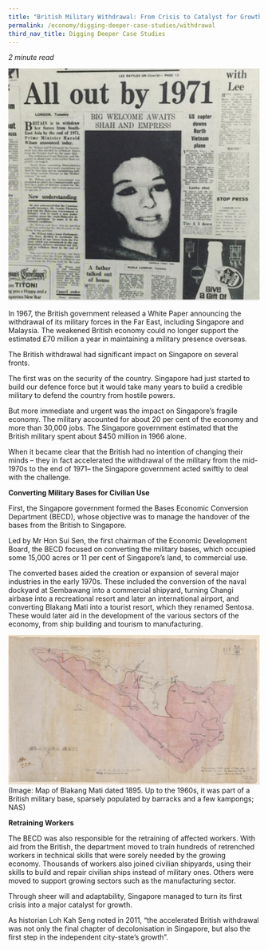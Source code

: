```yaml
---
title: "British Military Withdrawal: From Crisis to Catalyst for Growth"
permalink: /economy/digging-deeper-case-studies/withdrawal
third_nav_title: Digging Deeper Case Studies
---
```

<i>2 minute read</i>

![Alt text for image on Isomer site](/images/economy/case-studies/Screenshot%20202.png)

In 1967, the British government released a White Paper announcing the withdrawal of its military forces in the Far East, including Singapore and Malaysia. The weakened British economy could no longer support the estimated £70 million a year in maintaining a military presence overseas.

The British withdrawal had significant impact on Singapore on several fronts.

The first was on the security of the country. Singapore had just started to build our defence force but it would take many years to build a credible military to defend the country from hostile powers.

But more immediate and urgent was the impact on Singapore’s fragile economy. The military accounted for about 20 per cent of the economy and more than 30,000 jobs. The Singapore government estimated that the British military spent about $450 million in 1966 alone.

When it became clear that the British had no intention of changing their minds – they in fact accelerated the withdrawal of the military from the mid-1970s to the end of 1971– the Singapore government acted swiftly to deal with the challenge.

**Converting Military Bases for Civilian Use**

First, the Singapore government formed the Bases Economic Conversion Department (BECD), whose objective was to manage the handover of the bases from the British to Singapore.

Led by Mr Hon Sui Sen, the first chairman of the Economic Development Board, the BECD focused on converting the military bases, which occupied some 15,000 acres or 11 per cent of Singapore’s land, to commercial use.

The converted bases aided the creation or expansion of several major industries in the early 1970s. These included the conversion of the naval dockyard at Sembawang into a commercial shipyard, turning Changi airbase into a recreational resort and later an international airport, and converting Blakang Mati into a tourist resort, which they renamed Sentosa. These would later aid in the development of the various sectors of the economy, from ship building and tourism to manufacturing.

![Alt text for image on Isomer site](/images/economy/case-studies/Screenshot%202020-10-2.png)
(Image: Map of Blakang Mati dated 1895. Up to the 1960s, it was part of a British military base, sparsely populated by barracks and a few kampongs; NAS)

**Retraining Workers**

The BECD was also responsible for the retraining of affected workers. With aid from the British, the department moved to train hundreds of retrenched workers in technical skills that were sorely needed by the growing economy. Thousands of workers also joined civilian shipyards, using their skills to build and repair civilian ships instead of military ones. Others were moved to support growing sectors such as the manufacturing sector.

Through sheer will and adaptability, Singapore managed to turn its first crisis into a major catalyst for growth.

As historian Loh Kah Seng noted in 2011, “the accelerated British withdrawal was not only the final chapter of decolonisation in Singapore, but also the first step in the independent city-state’s growth”.

